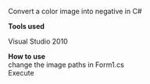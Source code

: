 Convert a color image into negative in C#

<b>Tools used</b>

Visual Studio 2010

<b>How to use </b><br/>
change the image paths in Form1.cs<br/>
Execute
